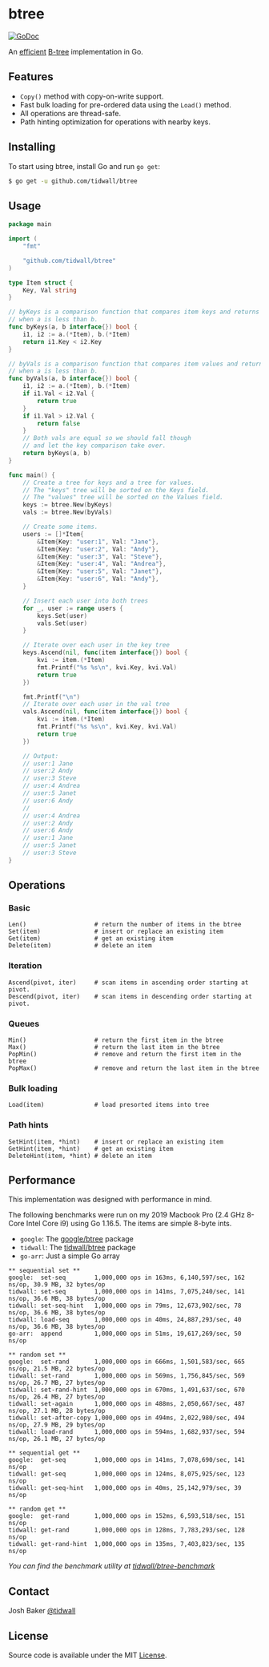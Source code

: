 # btree

[![GoDoc](https://godoc.org/github.com/tidwall/btree?status.svg)](https://godoc.org/github.com/tidwall/btree)

An [efficient](#performance) [B-tree](https://en.wikipedia.org/wiki/B-tree) implementation in Go. 

## Features

- `Copy()` method with copy-on-write support.
- Fast bulk loading for pre-ordered data using the `Load()` method.
- All operations are thread-safe.
- Path hinting optimization for operations with nearby keys.

## Installing

To start using btree, install Go and run `go get`:

```sh
$ go get -u github.com/tidwall/btree
```

## Usage

```go
package main

import (
	"fmt"

	"github.com/tidwall/btree"
)

type Item struct {
	Key, Val string
}

// byKeys is a comparison function that compares item keys and returns true
// when a is less than b.
func byKeys(a, b interface{}) bool {
	i1, i2 := a.(*Item), b.(*Item)
	return i1.Key < i2.Key
}

// byVals is a comparison function that compares item values and returns true
// when a is less than b.
func byVals(a, b interface{}) bool {
	i1, i2 := a.(*Item), b.(*Item)
	if i1.Val < i2.Val {
		return true
	}
	if i1.Val > i2.Val {
		return false
	}
	// Both vals are equal so we should fall though
	// and let the key comparison take over.
	return byKeys(a, b)
}

func main() {
	// Create a tree for keys and a tree for values.
	// The "keys" tree will be sorted on the Keys field.
	// The "values" tree will be sorted on the Values field.
	keys := btree.New(byKeys)
	vals := btree.New(byVals)

	// Create some items.
	users := []*Item{
		&Item{Key: "user:1", Val: "Jane"},
		&Item{Key: "user:2", Val: "Andy"},
		&Item{Key: "user:3", Val: "Steve"},
		&Item{Key: "user:4", Val: "Andrea"},
		&Item{Key: "user:5", Val: "Janet"},
		&Item{Key: "user:6", Val: "Andy"},
	}

	// Insert each user into both trees
	for _, user := range users {
		keys.Set(user)
		vals.Set(user)
	}

	// Iterate over each user in the key tree
	keys.Ascend(nil, func(item interface{}) bool {
		kvi := item.(*Item)
		fmt.Printf("%s %s\n", kvi.Key, kvi.Val)
		return true
	})

	fmt.Printf("\n")
	// Iterate over each user in the val tree
	vals.Ascend(nil, func(item interface{}) bool {
		kvi := item.(*Item)
		fmt.Printf("%s %s\n", kvi.Key, kvi.Val)
		return true
	})

	// Output:
	// user:1 Jane
	// user:2 Andy
	// user:3 Steve
	// user:4 Andrea
	// user:5 Janet
	// user:6 Andy
	//
	// user:4 Andrea
	// user:2 Andy
	// user:6 Andy
	// user:1 Jane
	// user:5 Janet
	// user:3 Steve
}
```

## Operations

### Basic

```
Len()                   # return the number of items in the btree
Set(item)               # insert or replace an existing item
Get(item)               # get an existing item
Delete(item)            # delete an item
```

### Iteration

```
Ascend(pivot, iter)     # scan items in ascending order starting at pivot.
Descend(pivot, iter)    # scan items in descending order starting at pivot.
```

### Queues

```
Min()                   # return the first item in the btree
Max()                   # return the last item in the btree
PopMin()                # remove and return the first item in the btree
PopMax()                # remove and return the last item in the btree
```
### Bulk loading

```
Load(item)              # load presorted items into tree
```

### Path hints

```
SetHint(item, *hint)    # insert or replace an existing item
GetHint(item, *hint)    # get an existing item
DeleteHint(item, *hint) # delete an item
```

## Performance

This implementation was designed with performance in mind. 

The following benchmarks were run on my 2019 Macbook Pro (2.4 GHz 8-Core Intel Core i9) using Go 1.16.5. The items are simple 8-byte ints. 

- `google`: The [google/btree](https://github.com/google/btree) package
- `tidwall`: The [tidwall/btree](https://github.com/tidwall/btree) package
- `go-arr`: Just a simple Go array

```
** sequential set **
google:  set-seq        1,000,000 ops in 163ms, 6,140,597/sec, 162 ns/op, 30.9 MB, 32 bytes/op
tidwall: set-seq        1,000,000 ops in 141ms, 7,075,240/sec, 141 ns/op, 36.6 MB, 38 bytes/op
tidwall: set-seq-hint   1,000,000 ops in 79ms, 12,673,902/sec, 78 ns/op, 36.6 MB, 38 bytes/op
tidwall: load-seq       1,000,000 ops in 40ms, 24,887,293/sec, 40 ns/op, 36.6 MB, 38 bytes/op
go-arr:  append         1,000,000 ops in 51ms, 19,617,269/sec, 50 ns/op

** random set **
google:  set-rand       1,000,000 ops in 666ms, 1,501,583/sec, 665 ns/op, 21.5 MB, 22 bytes/op
tidwall: set-rand       1,000,000 ops in 569ms, 1,756,845/sec, 569 ns/op, 26.7 MB, 27 bytes/op
tidwall: set-rand-hint  1,000,000 ops in 670ms, 1,491,637/sec, 670 ns/op, 26.4 MB, 27 bytes/op
tidwall: set-again      1,000,000 ops in 488ms, 2,050,667/sec, 487 ns/op, 27.1 MB, 28 bytes/op
tidwall: set-after-copy 1,000,000 ops in 494ms, 2,022,980/sec, 494 ns/op, 27.9 MB, 29 bytes/op
tidwall: load-rand      1,000,000 ops in 594ms, 1,682,937/sec, 594 ns/op, 26.1 MB, 27 bytes/op

** sequential get **
google:  get-seq        1,000,000 ops in 141ms, 7,078,690/sec, 141 ns/op
tidwall: get-seq        1,000,000 ops in 124ms, 8,075,925/sec, 123 ns/op
tidwall: get-seq-hint   1,000,000 ops in 40ms, 25,142,979/sec, 39 ns/op

** random get **
google:  get-rand       1,000,000 ops in 152ms, 6,593,518/sec, 151 ns/op
tidwall: get-rand       1,000,000 ops in 128ms, 7,783,293/sec, 128 ns/op
tidwall: get-rand-hint  1,000,000 ops in 135ms, 7,403,823/sec, 135 ns/op
```

*You can find the benchmark utility at [tidwall/btree-benchmark](https://github.com/tidwall/btree-benchmark)*

## Contact

Josh Baker [@tidwall](http://twitter.com/tidwall)

## License

Source code is available under the MIT [License](/LICENSE).
